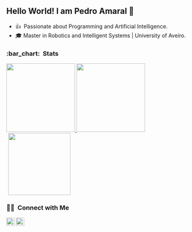 <!--
**pedromiglou/pedromiglou** is a ✨ _special_ ✨ repository because its `README.md` (this file) appears on your GitHub profile.

Here are some ideas to get you started:

- 🔭 I’m currently working on ...
- 🌱 I’m currently learning ...
- 👯 I’m looking to collaborate on ...
- 🤔 I’m looking for help with ...
- 💬 Ask me about ...
- 📫 How to reach me: ...
- 😄 Pronouns: ...
- ⚡ Fun fact: ...
-->

<h2> Hello World! I am Pedro Amaral 👋 </h2>

- :thumbsup:&nbsp; Passionate about Programming and Artificial Intelligence.
- 🎓  Master in Robotics and Intelligent Systems | University of Aveiro.

<h3> :bar_chart: &nbsp;Stats </h3>
<a href="https://github.com/pedromiglou">
  <img height="180em" src="https://github-readme-stats.vercel.app/api?username=pedromiglou&theme=react&show_icons=true&count_private=True" />
  <img height="180em" src="https://github-readme-stats.vercel.app/api/top-langs/?username=pedromiglou&theme=react&layout=compact&langs_count=6&hide=TeX,CSS" />
</a>

<img height="163" style="margin-left:5px;" src="https://github-profile-trophy.vercel.app/?username=pedromiglou&theme=dracula&margin-w=5&margin-h=5&row=2&column=5&rank=SECRET,SSS,SS,S,AAA,AA,A,BBB,BB,B" />

<h3> 🤝🏻 &nbsp;Connect with Me </h3>
<a href="https://www.linkedin.com/in/p-amaral/">
  <img align="left" alt="LinkedIn" width="22px" src="https://cdn.jsdelivr.net/npm/simple-icons@v3/icons/linkedin.svg" />
</a>
<a href="https://github.com/pedromiglou">
  <img align="left" alt="Github" width="22px" src="https://cdn.jsdelivr.net/npm/simple-icons@v3/icons/github.svg" />
</a>
